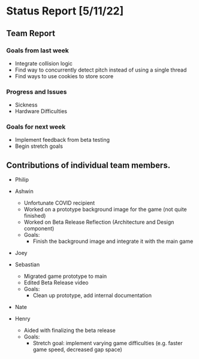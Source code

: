 # Status Report [5/11/22]

## Team Report
### Goals from last week
* Integrate collision logic
* Find way to concurrently detect pitch instead of using a single thread
* Find ways to use cookies to store score
### Progress and Issues
* Sickness
* Hardware Difficulties
### Goals for next week
* Implement feedback from beta testing
* Begin stretch goals



## Contributions of individual team members.
* Philip

* Ashwin
  * Unfortunate COVID recipient
  * Worked on a prototype background image for the game (not quite finished)
  * Worked on Beta Release Reflection (Architecture and Design component)
  * Goals: 
    * Finish the background image and integrate it with the main game 

* Joey

* Sebastian
  * Migrated game prototype to main
  * Edited Beta Release video
  * Goals: 
    * Clean up prototype, add internal documentation

* Nate

* Henry
  * Aided with finalizing the beta release
  * Goals:
    * Stretch goal: implement varying game difficulties (e.g. faster game speed, decreased gap space)
